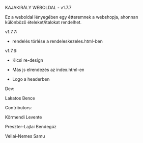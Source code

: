 KAJAKIRÁLY WEBOLDAL - v1.7.7

Ez a weboldal lényegében egy étteremnek a webshopja, ahonnan különböző ételeket/italokat rendelhet.

v1.7.7:

- rendelés törlése a rendeleskezeles.html-ben

v1.7.6:

- Kicsi re-design

- Más js elrendezés az index.html-en

- Logo a headerben

Dev:

Lakatos Bence

Contributors:

Körmendi Levente

Preszter-Lajtai Bendegúz

Vellai-Nemes Samu
